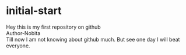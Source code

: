 # initial-start
Hey this is my first repository on github <br>
Author-Nobita <br>
Till now I am not knowing about github much. But see one day I will beat everyone.
